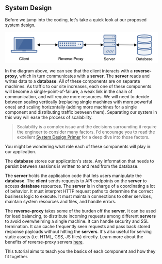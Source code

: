 ## System Design

Before we jump into the coding, let's take a quick look at our proposed system design.

![system design](/images/01_system_design.png)

In the diagram above, we can see that the client interacts with a **reverse-proxy**, which in turn communicates with a **server**. The **server** reads and writes data to a **database**. All of these components are on separate machines. As traffic to our site increases, each one of these components will become a single-point-of-failure, a weak link in the chain of communication, and will require more resources. We will need to decide between scaling vertically (replacing single machines with more powerful ones) and scaling horizontally (adding more machines for a single component and distributing traffic between them). Separating our system in this way will ease the process of scalability.

> Scalability is a complex issue and the decisions surrounding it require the engineer to consider many factors. I'd encourage you to read the excellent [System Design Primer](https://github.com/donnemartin/system-design-primer#next-steps) for a deep dive into those factors.

You might be wondering what role each of these components will play in our application.

The **database** stores our application's state. Any information that needs to persist between sessions is written to and read from the database.

The **server** holds the application code that lets users manipulate the **database**. The **client** sends requests to API endpoints on the **server** to access **database** resources. The **server** is in charge of a coordinating a lot of behavior. It must interpret HTTP request paths to determine the correct business logic to execute. It must maintain connections to other services, maintain system resources and files, and handle errors.

The **reverse-proxy** takes some of the burden off the **server**. It can be used for load balancing, to distribute incoming requests among different **servers** to avoid overwhelming a single machine. It can handle security and SSL termination. It can cache frequently seen requests and pass back stored response payloads without hitting the **servers**. It's also useful for serving static assets (i.e. HTML, CSS, JS files) directly. Learn more about the benefits of reverse-proxy servers [here](https://github.com/donnemartin/system-design-primer#reverse-proxy-web-server).

This tutorial aims to teach you the basics of each component and how they fit together.
